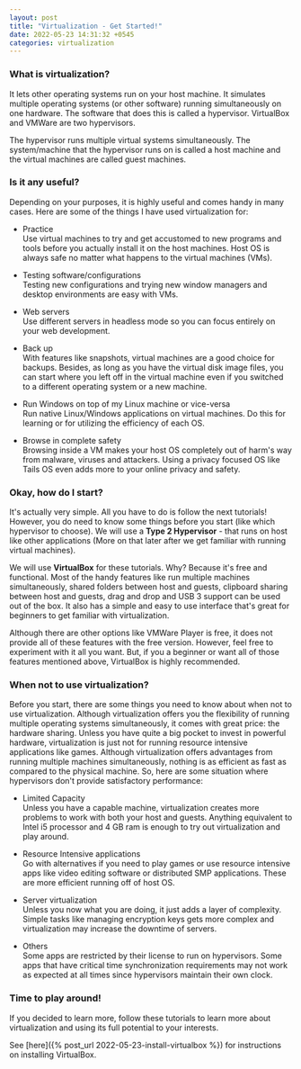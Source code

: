 ```yaml
---
layout: post
title: "Virtualization - Get Started!"
date: 2022-05-23 14:31:32 +0545
categories: virtualization
---
```


### What is virtualization?

It lets other operating systems run on your host machine. It simulates multiple operating systems (or other software) running simultaneously on one hardware. The software that does this is called a hypervisor. VirtualBox and VMWare are two hypervisors.

The hypervisor runs multiple virtual systems simultaneously. The system/machine that the hypervisor runs on is called a host machine and the virtual machines are called guest machines.

### Is it any useful?

Depending on your purposes, it is highly useful and comes handy in many cases. Here are some of the things I have used virtualization for:

- Practice  
Use virtual machines to try and get accustomed to new programs and tools before you actually install it on the host machines. Host OS is always safe no matter what happens to the virtual machines (VMs).

- Testing software/configurations  
Testing new configurations and trying new window managers and desktop environments are easy with VMs.

- Web servers  
Use different servers in headless mode so you can focus entirely on your web development.

- Back up  
With features like snapshots, virtual machines are a good choice for backups. Besides, as long as you have the virtual disk image files, you can start where you left off in the virtual machine even if you switched to a different operating system or a new machine.

- Run Windows on top of my Linux machine or vice-versa  
Run native Linux/Windows applications on virtual machines. Do this for learning or for utilizing the efficiency of each OS.

- Browse in complete safety  
Browsing inside a VM makes your host OS completely out of harm's way from malware, viruses and attackers. Using a privacy focused OS like Tails OS even adds more to your online privacy and safety.

### Okay, how do I start?

It's actually very simple. All you have to do is follow the next tutorials! However, you do need to know some things before you start (like which hypervisor to choose). We will use a **Type 2 Hypervisor** - that runs on host like other applications (More on that later after we get familiar with running virtual machines).

We will use **VirtualBox** for these tutorials. Why? Because it's free and functional. Most of the handy features like run multiple machines simultaneously, shared folders between host and guests, clipboard sharing between host and guests, drag and drop and USB 3 support can be used out of the box. It also has a simple and easy to use interface that's great for beginners to get familiar with virtualization.

Although there are other options like VMWare Player is free, it does not provide all of these features with the free version. However, feel free to experiment with it all you want. But, if you a beginner or want all of those features mentioned above, VirtualBox is highly recommended.

### When not to use virtualization?

Before you start, there are some things you need to know about when not to use virtualization. Although virtualization offers you the flexibility of running multiple operating systems simultaneously, it comes with great price: the hardware sharing. Unless you have quite a big pocket to invest in powerful hardware, virtualization is just not for running resource intensive applications like games. Although virtualization offers advantages from running multiple machines simultaneously, nothing is as efficient as fast as compared to the physical machine. So, here are some situation where hypervisors don't provide satisfactory performance:

- Limited Capacity  
Unless you have a capable machine, virtualization creates more problems to work with both your host and guests. Anything equivalent to Intel i5 processor and 4 GB ram is enough to try out virtualization and play around.

- Resource Intensive applications  
Go with alternatives if you need to play games or use resource intensive apps like video editing software or distributed SMP applications. These are more efficient running off of host OS.

- Server virtualization  
Unless you now what you are doing, it just adds a layer of complexity. Simple tasks like managing encryption keys gets more complex and virtualization may increase the downtime of servers.

- Others  
Some apps are restricted by their license to run on hypervisors. Some apps that have critical time synchronization requirements may not work as expected at all times since hypervisors maintain their own clock.

### Time to play around!

If you decided to learn more, follow these tutorials to learn more about virtualization and using its full potential to your interests.

See [here]({% post_url 2022-05-23-install-virtualbox %}) for instructions on installing VirtualBox.
